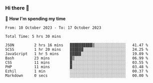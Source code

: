 ### Hi there 👋

🐛 **How I'm spending my time**
<!--START_SECTION:waka-->

```all_time
From: 10 October 2023 - To: 17 October 2023

Total Time: 5 hrs 30 mins

JSON         2 hrs 16 mins   ▓▓▓▓▓▓▓▓▓▓▒░░░░░░░░░░░░░░   41.47 %
SCSS         1 hr 20 mins    ▓▓▓▓▓▓░░░░░░░░░░░░░░░░░░░   24.25 %
JavaScript   1 hr 5 mins     ▓▓▓▓▓░░░░░░░░░░░░░░░░░░░░   19.89 %
Bash         23 mins         ▓▒░░░░░░░░░░░░░░░░░░░░░░░   06.99 %
CSS          11 mins         ▓░░░░░░░░░░░░░░░░░░░░░░░░   03.55 %
PHP          11 mins         ▓░░░░░░░░░░░░░░░░░░░░░░░░   03.48 %
Ezhil        1 min           ░░░░░░░░░░░░░░░░░░░░░░░░░   00.37 %
Markdown     0 secs          ░░░░░░░░░░░░░░░░░░░░░░░░░   00.00 %
```

<!--END_SECTION:waka-->

<!--
**cugel2/cugel2** is a ✨ _special_ ✨ repository because its `README.md` (this file) appears on your GitHub profile.

Here are some ideas to get you started:

- 🔭 I’m currently working on ...
- 🌱 I’m currently learning ...
- 👯 I’m looking to collaborate on ...
- 🤔 I’m looking for help with ...
- 💬 Ask me about ...
- 📫 How to reach me: ...
- 😄 Pronouns: ...
- ⚡ Fun fact: ...
-->

